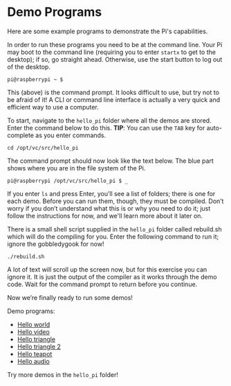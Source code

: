 # Demo Programs

Here are some example programs to demonstrate the Pi's capabilities.

In order to run these programs you need to be at the command line. Your Pi may boot to the command line (requiring you to enter `startx` to get to the desktop); if so, go straight ahead. Otherwise, use the start button to log out of the desktop.

```
pi@raspberrypi ~ $
```

This (above) is the command prompt. It looks difficult to use, but try not to be afraid of it! A CLI or command line interface is actually a very quick and efficient way to use a computer.

To start, navigate to the `hello_pi` folder where all the demos are stored. Enter the command below to do this. **TIP**: You can use the `TAB` key for auto-complete as you enter commands.

`cd /opt/vc/src/hello_pi`

The command prompt should now look like the text below. The blue part shows where you are in the file system of the Pi.

`pi@raspberrypi /opt/vc/src/hello_pi $ _`

If you enter `ls` and press Enter, you’ll see a list of folders; there is one for each demo. Before you can run them, though, they must be compiled. Don’t worry if you don’t understand what this is or why you need to do it; just follow the instructions for now, and we'll learn more about it later on.

There is a small shell script supplied in the `hello_pi` folder called rebuild.sh which will do the compiling for you. Enter the following command to run it; ignore the gobbledygook for now!

`./rebuild.sh`

A lot of text will scroll up the screen now, but for this exercise you can ignore it. It is just the output of the compiler as it works through the demo code. Wait for the command prompt to return before you continue.

Now we’re finally ready to run some demos!

Demo programs:

- [Hello world](hello-world.md)
- [Hello video](hello-video.md)
- [Hello triangle](hello-triangle.md)
- [Hello triangle 2](hello-triangle2.md)
- [Hello teapot](hello-teapot.md)
- [Hello audio](hello-audio.md)

Try more demos in the `hello_pi` folder!
